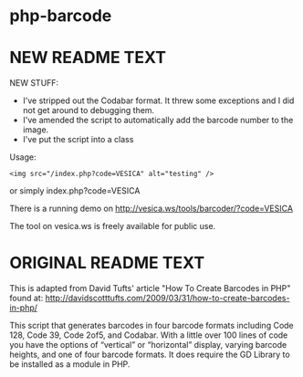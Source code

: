 php-barcode
===========


NEW README TEXT
==========
NEW STUFF:
  * I've stripped out the Codabar format. It threw some exceptions and I did not get around to debugging them.
  * I've amended the script to automatically add the barcode number to the image.
  * I've put the script into a class

Usage: 

```
<img src="/index.php?code=VESICA" alt="testing" />
```
 or simply index.php?code=VESICA

There is a running demo on http://vesica.ws/tools/barcoder/?code=VESICA

The tool on vesica.ws is freely available for public use.

ORIGINAL README TEXT
========== 

This is adapted from David Tufts' article "How To Create Barcodes in PHP" found at: 
http://davidscotttufts.com/2009/03/31/how-to-create-barcodes-in-php/

This script that generates barcodes in four barcode formats including
Code 128, Code 39, Code 2of5, and Codabar. With a little over 100 lines
of code you have the options of “vertical” or “horizontal” display,
varying barcode heights, and one of four barcode formats. It does require
the GD Library to be installed as a module in PHP.
